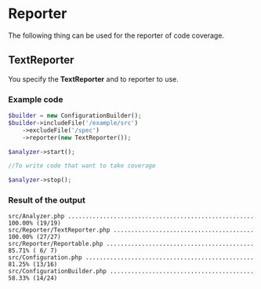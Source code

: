 Reporter
=====================================

The following thing can be used for the reporter of code coverage.

TextReporter
-------------------------------------

You specify the **TextReporter** and to reporter to use.  


### Example code

```php
$builder = new ConfigurationBuilder();
$builder->includeFile('/example/src')
	->excludeFile('/spec')
	->reporter(new TextReporter());

$analyzer->start();

//To write code that want to take coverage

$analyzer->stop();
```

### Result of the output

	src/Analyzer.php ..................................................... 100.00% (19/19)
	src/Reporter/TextReporter.php ........................................ 100.00% (27/27)
	src/Reporter/Reportable.php ..........................................  85.71% ( 6/ 7)
	src/Configuration.php ................................................  81.25% (13/16)
	src/ConfigurationBuilder.php .........................................  58.33% (14/24)
